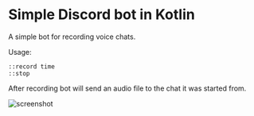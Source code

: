 # Simple Discord bot in Kotlin
A simple bot for recording voice chats.

Usage:
```
::record time
::stop
```

After recording bot will send an audio file to the chat it was started from.

![screenshot](https://i.imgur.com/GiSbNbu.png)